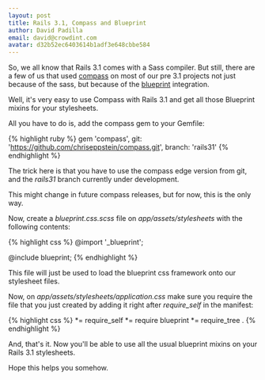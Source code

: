 ```yaml
---
layout: post
title: Rails 3.1, Compass and Blueprint
author: David Padilla
email: david@crowdint.com
avatar: d32b52ec6403614b1adf3e648cbbe584
---
```


So, we all know that Rails 3.1 comes with a Sass compiler. But still,
there are a few of us that used [compass](http://compass-style.org/) on
most of our pre 3.1 projects not just
because of the sass, but because of the [blueprint](http://www.blueprintcss.org/)
integration.

Well, it's very easy to use Compass with Rails 3.1 and get all those
Blueprint mixins for your stylesheets.

All you have to do is, add the compass gem to your Gemfile:

{% highlight ruby %}
gem 'compass', git: 'https://github.com/chriseppstein/compass.git',
    branch: 'rails31'
{% endhighlight %}

The trick here is that you have to use the compass edge version from git, and
the *rails31* branch currently under development.

This might change in future compass releases, but for now, this is the
only way.

Now, create a *blueprint.css.scss* file on *app/assets/stylesheets* with
the following contents:

{% highlight css %}
  @import '_blueprint';

  @include blueprint;
{% endhighlight %}

This file will just be used to load the blueprint css framework onto our
stylesheet files.

Now, on *app/assets/stylesheets/application.css* make sure you require
the file that you just created by adding it right after *require_self*
in the manifest:

{% highlight css %}
  *= require_self
  *= require blueprint
  *= require_tree .
{% endhighlight %}

And, that's it. Now you'll be able to use all the usual blueprint mixins
on your Rails 3.1 stylesheets.

Hope this helps you somehow.
